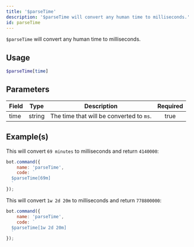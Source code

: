 ```yaml
---
title: '$parseTime'
description: '$parseTime will convert any human time to milliseconds.'
id: parseTime
---
```


`$parseTime` will convert any human time to milliseconds.

## Usage

```php
$parseTime[time]
```

## Parameters

| Field | Type   | Description                              | Required |
| ----- | ------ | ---------------------------------------- |:--------:|
| time  | string | The time that will be converted to `ms`. |   true   |

## Example(s)

This will convert `69 minutes` to milliseconds and return `4140000`:

```javascript
bot.command({
    name: 'parseTime',
    code: `
  $parseTime[69m]
  `
});
```

This will convert `1w 2d 20m` to milliseconds and return `778800000`:

```javascript
bot.command({
    name: 'parseTime',
    code: `
  $parseTime[1w 2d 20m]
  `
});
```
